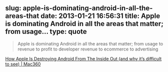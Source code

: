 slug: apple-is-dominating-android-in-all-the-areas-that
date: 2013-01-21 16:56:31
title: Apple is dominating Android in all the areas that matter; from usage...
type: quote
---

> Apple is dominating Android in all the areas that matter; from usage to revenue to profit to developer revenue to ecommerce to advertising

[How Apple Is Destroying Android From The Inside Out (and why it’s difficult to see) | Mac360](http://mac360.com/2013/01/how-apple-is-destroying-android-from-the-inside-out-and-why-its-difficult-to-see/)
